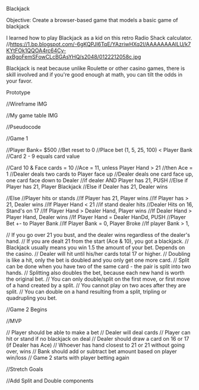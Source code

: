 Blackjack

Objective:
Create a browser-based game that models a basic game of blackjack

I learned how to play Blackjack as a kid on this retro Radio Shack calculator.
//https://1.bp.blogspot.com/-6gKQPJl6TqE/YAzriwHXq2I/AAAAAAAAILU/k7KYtFOk1QQOA4rc64Cy-axBgoFemSFowCLcBGAsYHQ/s2048/0122212058c.jpg

Blackjack is neat because unlike Roulette or other casino games, there is skill involved and if you're good enough at math, you can tilt the odds in your favor. 

Prototype

//Wireframe IMG

//My game table IMG


//Pseudocode

//Game 1

//Player Bank=  $500
//Bet reset to 0
//Place bet (1, 5, 25, 100) < Player Bank
//Card 2 - 9 equals card value

//Card 10 & Face cards = 10
//Ace = 11, unless Player Hand > 21
//then Ace = 1
//Dealer deals two cards to Player face up
//Dealer deals one card face up, one card face down to Dealer
//if dealer AND Player has 21, PUSH
//Else if Player has 21, Player Blackjack
//Else if Dealer has 21, Dealer wins

//Else
//Player hits or stands
//If Player has 21, Player wins
//If Player has > 21, Dealer wins
//If Player Hand < 21
//if stand dealer hits
//Dealer Hits on 16, Stand's on 17
//If Player Hand > Dealer Hand, Player wins
//If Dealer Hand > Player Hand, Dealer wins
//If Player Hand = Dealer HanDd, PUSH
//Player Bet +- to Player Bank
//If Player Bank = 0, Player Broke
//If player Bank > 1, 


// If you go over 21 you bust, and the dealer wins regardless of the dealer's hand.
// If you are dealt 21 from the start (Ace & 10), you got a blackjack.
// Blackjack usually means you win 1.5 the amount of your bet. Depends on the casino.
// Dealer will hit until his/her cards total 17 or higher.
// Doubling is like a hit, only the bet is doubled and you only get one more card.
// Split can be done when you have two of the same card - the pair is split into two hands.
// Splitting also doubles the bet, because each new hand is worth the original bet.
// You can only double/split on the first move, or first move of a hand created by a split.
// You cannot play on two aces after they are split.
// You can double on a hand resulting from a split, tripling or quadrupling you bet.

//Game 2 Begins


//MVP

// Player should be able to make a bet
// Dealer will deal cards
// Player can hit or stand if no blackjack on deal
// Dealer should draw a card on 16 or 17 (if Dealer has Ace)
// Whoever has hand closest to 21 or 21 without going over, wins
// Bank should add or subtract bet amount based on player win/loss
// Game 2 starts with player betting again


//Stretch Goals

//Add Split and Double components
